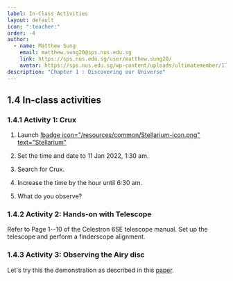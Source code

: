 ```yaml
---
label: In-Class Activities
layout: default
icon: ":teacher:"
order: -4
author:
  - name: Matthew Sung
    email: matthew.sung20@sps.nus.edu.sg
    link: https://sps.nus.edu.sg/user/matthew.sung20/
    avatar: https://sps.nus.edu.sg/wp-content/uploads/ultimatemember/171/profile_photo-190x190.jpg?1658781280
description: "Chapter 1 : Discovering our Universe"
---
```


## 1.4 In-class activities

### 1.4.1 Activity 1: Crux

1. Launch [!badge icon="/resources/common/Stellarium-icon.png" text="Stellarium"](https://stellarium.org/)

2. Set the time and date to 11 Jan 2022, 1:30 am.

3. Search for Crux.

4. Increase the time by the hour until 6:30 am. 

5. What do you observe?

### 1.4.2 Activity 2: Hands-on with Telescope

Refer to Page 1--10 of the Celestron 6SE telescope manual. Set up
the telescope and perform a finderscope alignment. 

### 1.4.3 Activity 3: Observing the Airy disc

Let's try this the demonstration as described in this [paper](aapt.scitation.org/doi/10.1119/1.4927525).
